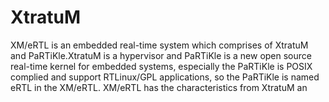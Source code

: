 # XtratuM
XM/eRTL is an embedded real-time system which comprises of XtratuM and PaRTiKle.XtratuM is a hypervisor and PaRTiKle is a new open source real-time kernel for embedded systems, especially the PaRTiKle is POSIX complied and support RTLinux/GPL applications, so the PaRTiKle is named eRTL in the XM/eRTL. XM/eRTL has the characteristics from XtratuM an
